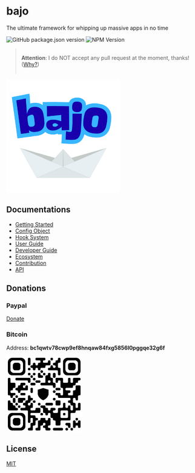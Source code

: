 # bajo

The ultimate framework for whipping up massive apps in no time

![GitHub package.json version](https://img.shields.io/github/package-json/v/ardhi/bajo) ![NPM Version](https://img.shields.io/npm/v/bajo)

> <br />**Attention**: I do NOT accept any pull request at the moment, thanks! ([Why?](tutorial/00-welcome.md#contribution))<br /><br />

<img src="docs/logo.png" width="300" height="300" alt="bajo">

## Documentations

- [Getting Started](tutorial/01-getting-started.md)
- [Config Object](tutorial/02-config.md)
- [Hook System](tutorial/03-hook.md)
- [User Guide](tutorial/04-user-guide.md)
- [Developer Guide](tutorial/05-dev-guide.md)
- [Ecosystem](tutorial/06-ecosystem.md)
- [Contribution](tutorial/07-donations.md)
- [API](https://ardhi.github.io/bajo)

## Donations

### Paypal

[Donate](https://www.paypal.com/ncp/payment/EWLERL7SCUU64)

### Bitcoin

Address: **bc1qwtv78cwp9ef8hnqaw84fxg5856l0pggqe32g6f**
<p><img alt="bc1qwtv78cwp9ef8hnqaw84fxg5856l0pggqe32g6f" src="tutorial/bitcoin.jpeg" width="200" height="200" /></p>

## License

[MIT](LICENSE)
